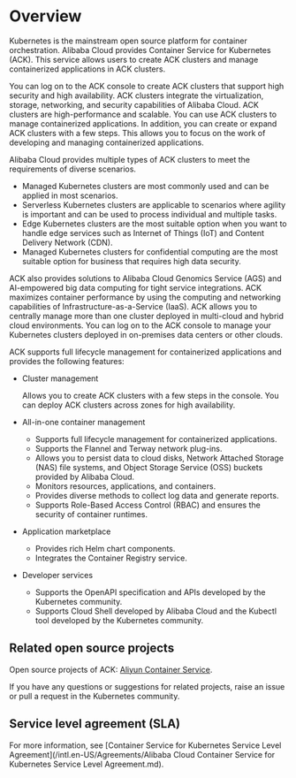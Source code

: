 # Overview

Kubernetes is the mainstream open source platform for container orchestration. Alibaba Cloud provides Container Service for Kubernetes \(ACK\). This service allows users to create ACK clusters and manage containerized applications in ACK clusters.

You can log on to the ACK console to create ACK clusters that support high security and high availability. ACK clusters integrate the virtualization, storage, networking, and security capabilities of Alibaba Cloud. ACK clusters are high-performance and scalable. You can use ACK clusters to manage containerized applications. In addition, you can create or expand ACK clusters with a few steps. This allows you to focus on the work of developing and managing containerized applications.

Alibaba Cloud provides multiple types of ACK clusters to meet the requirements of diverse scenarios.

-   Managed Kubernetes clusters are most commonly used and can be applied in most scenarios.
-   Serverless Kubernetes clusters are applicable to scenarios where agility is important and can be used to process individual and multiple tasks.
-   Edge Kubernetes clusters are the most suitable option when you want to handle edge services such as Internet of Things \(IoT\) and Content Delivery Network \(CDN\).
-   Managed Kubernetes clusters for confidential computing are the most suitable option for business that requires high data security.

ACK also provides solutions to Alibaba Cloud Genomics Service \(AGS\) and AI-empowered big data computing for tight service integrations. ACK maximizes container performance by using the computing and networking capabilities of Infrastructure-as-a-Service \(IaaS\). ACK allows you to centrally manage more than one cluster deployed in multi-cloud and hybrid cloud environments. You can log on to the ACK console to manage your Kubernetes clusters deployed in on-premises data centers or other clouds.

ACK supports full lifecycle management for containerized applications and provides the following features:

-   Cluster management

    Allows you to create ACK clusters with a few steps in the console. You can deploy ACK clusters across zones for high availability.

-   All-in-one container management
    -   Supports full lifecycle management for containerized applications.
    -   Supports the Flannel and Terway network plug-ins.
    -   Allows you to persist data to cloud disks, Network Attached Storage \(NAS\) file systems, and Object Storage Service \(OSS\) buckets provided by Alibaba Cloud.
    -   Monitors resources, applications, and containers.
    -   Provides diverse methods to collect log data and generate reports.
    -   Supports Role-Based Access Control \(RBAC\) and ensures the security of container runtimes.
-   Application marketplace
    -   Provides rich Helm chart components.
    -   Integrates the Container Registry service.
-   Developer services
    -   Supports the OpenAPI specification and APIs developed by the Kubernetes community.
    -   Supports Cloud Shell developed by Alibaba Cloud and the Kubectl tool developed by the Kubernetes community.

## Related open source projects

Open source projects of ACK: [Aliyun Container Service](https://github.com/AliyunContainerService/).

If you have any questions or suggestions for related projects, raise an issue or pull a request in the Kubernetes community.

## Service level agreement \(SLA\)

For more information, see [Container Service for Kubernetes Service Level Agreement](/intl.en-US/Agreements/Alibaba Cloud Container Service for Kubernetes Service Level Agreement.md).

